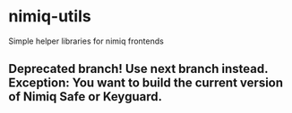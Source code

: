 # nimiq-utils
Simple helper libraries for nimiq frontends

## Deprecated branch! Use next branch instead. Exception: You want to build the current version of Nimiq Safe or Keyguard.